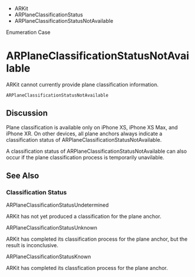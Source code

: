 

- ARKit
- ARPlaneClassificationStatus
-  ARPlaneClassificationStatusNotAvailable 

Enumeration Case

# ARPlaneClassificationStatusNotAvailable

ARKit cannot currently provide plane classification information.

``` source
ARPlaneClassificationStatusNotAvailable
```

## Discussion

Plane classification is available only on iPhone XS, iPhone XS Max, and iPhone XR. On other devices, all plane anchors always indicate a classification status of ARPlaneClassificationStatusNotAvailable.

A classification status of ARPlaneClassificationStatusNotAvailable can also occur if the plane classification process is temporarily unavilable.

## See Also

### Classification Status

ARPlaneClassificationStatusUndetermined

ARKit has not yet produced a classification for the plane anchor.

ARPlaneClassificationStatusUnknown

ARKit has completed its classification process for the plane anchor, but the result is inconclusive.

ARPlaneClassificationStatusKnown

ARKit has completed its classfication process for the plane anchor.

